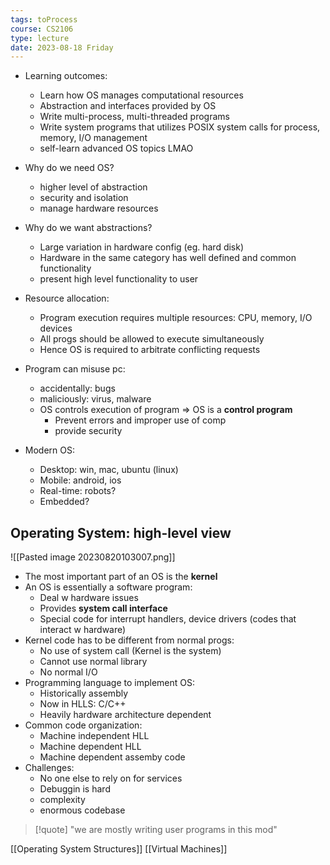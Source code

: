 ```yaml
---
tags: toProcess
course: CS2106
type: lecture
date: 2023-08-18 Friday
---
```


- Learning outcomes:
	- Learn how OS manages computational resources
	- Abstraction and interfaces provided by OS
	- Write multi-process, multi-threaded programs
	- Write system programs that utilizes POSIX system calls for process, memory, I/O management
	- self-learn advanced OS topics LMAO

- Why do we need OS?
	- higher level of abstraction
	- security and isolation
	- manage hardware resources

- Why do we want abstractions?
	- Large variation in hardware config (eg. hard disk)
	- Hardware in the same category has well defined and common functionality
	- present high level functionality to user

- Resource allocation:
	- Program execution requires multiple resources: CPU, memory, I/O devices
	- All progs should be allowed to execute simultaneously
	- Hence OS is required to arbitrate conflicting requests

- Program can misuse pc:
	- accidentally: bugs 
	- maliciously: virus, malware
	- OS controls execution of program => OS is a **control program**
		- Prevent errors and improper use of comp
		- provide security

- Modern OS:
	- Desktop: win, mac, ubuntu (linux)
	- Mobile: android, ios
	- Real-time: robots?
	- Embedded?

## Operating System: high-level view

![[Pasted image 20230820103007.png]]

- The most important part of an OS is the **kernel**
- An OS is essentially a software program:
	- Deal w hardware issues
	- Provides **system call interface**
	- Special code for interrupt handlers, device drivers (codes that interact w hardware)
- Kernel code has to be different from normal progs:
	- No use of system call (Kernel is the system)
	- Cannot use normal library
	- No normal I/O
 - Programming language to implement OS:
	 - Historically assembly
	 - Now in HLLS: C/C++
	 - Heavily hardware architecture dependent
- Common code organization:
	- Machine independent HLL
	- Machine dependent HLL
	- Machine dependent assemby code
- Challenges:
	- No one else to rely on for services
	- Debuggin is hard
	- complexity
	- enormous codebase

>[!quote]
> "we are mostly writing user programs in this mod"

[[Operating System Structures]]
[[Virtual Machines]]